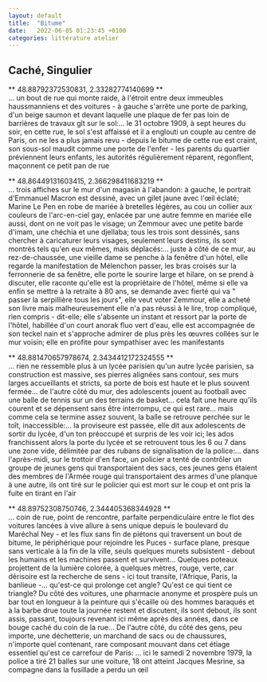 ```yaml
---
layout: default
title:  "Bitume"
date:   2022-06-05 01:23:45 +0100
categories: littérature atelier
---  
```

## Caché, Singulier



** 48.88792372530831, 2.33282774140699 **  
… un bout de rue qui monte raide, à l'étroit entre deux immeubles haussmanniens et des voitures - à gauche s'arrête une porte de parking, d'un beige saumon et devant laquelle une plaque de fer pas loin de barrières de travaux gît sur le sol:… le 31 octobre 1909, à sept heures du soir, en cette rue, le sol s'est affaissé et il a englouti un couple au centre de Paris, on ne les a plus jamais revu - depuis le bitume de cette rue est craint, son sous-sol maudit comme une porte de l'enfer - les parents du quartier préviennent leurs enfants, les autorités régulièrement réparent, regonflent, maçonnent ce petit pan de rue

** 48.86449131603415, 2.366298411683219 **  
… trois affiches sur le mur d'un magasin à l'abandon: à gauche, le portrait d'Emmanuel Macron est dessiné, avec un gilet jaune avec l'œil éclaté; Marine Le Pen en robe de mariée à bretelles légères, au cou un collier aux couleurs de l'arc-en-ciel gay, enlacée par une autre femme en mariée elle aussi, dont on ne voit pas le visage; un Zemmour avec une petite barde d'imam, une chéchia et une djellaba; tous les trois sont dessinés, sans chercher à caricaturer leurs visages, seulement leurs destins, ils sont montrés tels qu'en eux mêmes, mais déplacés:… juste à côté de ce mur, au rez-de-chaussée, une vieille dame se penche à la fenêtre d'un hôtel, elle regarde la manifestation de Mélenchon passer, les bras croisés sur la ferronnerie de sa fenêtre, elle porte le sourire large et hilare, on se prend à discuter, elle raconte qu'elle est la propriétaire de l'hôtel, même si elle va enfin se mettre à la retraite à 80 ans, se demande avec fierté qui va " passer la serpillière tous les jours", elle veut voter Zemmour, elle a acheté son livre mais malheureusement elle n'a pas réussi à le lire, trop compliqué, rien compris - dit-elle; elle s'absente un instant et ressort par la porte de l'hôtel, habillée d'un court anorak fluo vert d'eau, elle est accompagnée de son teckel nain et s'approche admirer de plus près les œuvres collées sur le mur voisin; elle en profite pour sympathiser avec les manifestants

** 48.881470657978674, 2.3434412172324555 **  
… rien ne ressemble plus à un lycée parisien qu'un autre lycée parisien, sa construction est massive, ses pierres alignées sans contour, ses murs larges accueillants et stricts, sa porte de bois est haute et le plus souvent fermée… de l'autre côté du mur, des adolescents jouent au football avec une balle de tennis sur un des terrains de basket… cela fait une heure qu'ils courent et se dépensent sans être interrompu, ce qui est rare… mais comme cela se termine assez souvent, la balle se retrouve perchée sur le toît, inaccessible:… la proviseure est passée, elle dit aux adolescents de sortir du lycée, d'un ton préoccupé et surpris de les voir ici; les ados franchissent alors la porte du lycée et se retrouvent tous les 6 ou 7 dans une zone vide, délimitée par des rubans de signalisation de la police:… dans l'après-midi, sur le trottoir d'en face, un policier a tenté de contrôler un groupe de jeunes gens qui transportaient des sacs, ces jeunes gens étaient des membres de l'Armée rouge qui transportaient des armes d'une planque à une autre, ils ont tiré sur le policier qui est mort sur le coup et ont pris la fuite en tirant en l'air

** 48.89752308750746, 2.344405368344928 **  
… coin de rue, point de rencontre, parfaite perpendiculaire entre le flot des voitures lancées à vive allure à sens unique depuis le boulevard du Maréchal Ney - et les flux sans fin de piétons qui traversent un bout de bitume, le périphérique pour rejoindre les Puces - surface plane, presque sans verticale à la fin de la ville, seuls quelques murets subsistent - debout les humains et les machines passent et survivent… Quelques poteaux projettent de la lumière colorée, à quelques mètres, rouge, verte, car dérisoire est la recherche de sens - ici tout transite, l'Afrique, Paris, la banlieue -… qu'est-ce qui prolonge cet angle? Qu'est ce qui tient ce triangle? Du côté des voitures, une pharmacie anonyme et prospère puis un bar tout en longueur à la peinture qui s'écaille où des hommes baraqués et à la barbe drue toute la journée restent et discutent, ils sont debout, ils sont assis, passant, toujours revenant ici même après des années, dans ce bouge caché du coin de la rue… De l'autre côté, du côté des gens, peu importe, une déchetterie, un marchand de sacs ou de chaussures, n'importe quel contenant, rare composant mouvant dans cet étiage essentiel qu'est ce carrefour de Paris: … ici le samedi 2 novembre 1979, la police a tiré 21 balles sur une voiture, 18 ont atteint Jacques Mesrine, sa compagne dans la fusillade a perdu un œil

